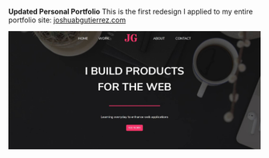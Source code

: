 **Updated Personal Portfolio**
This is the first redesign I applied to my entire portfolio site: [joshuabgutierrez.com](https://joshuabgutierrez.com)


<img src="assets/portfolio.jpg"
     alt="portfolio home page"/>